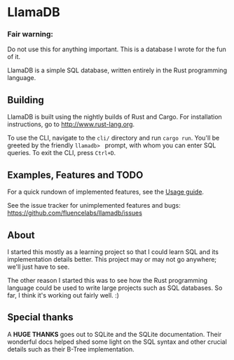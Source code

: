 # LlamaDB

### Fair warning:
Do not use this for anything important. This is a database I wrote for the fun of it.

LlamaDB is a simple SQL database, written entirely in the Rust programming language.

## Building

LlamaDB is built using the nightly builds of Rust and Cargo.
For installation instructions, go to http://www.rust-lang.org.

To use the CLI, navigate to the `cli/` directory and run `cargo run`.
You'll be greeted by the friendly `llamadb> ` prompt, with whom you can enter SQL queries.
To exit the CLI, press `Ctrl+D`.


## Examples, Features and TODO

For a quick rundown of implemented features, see the [Usage guide](Usage.md).

See the issue tracker for unimplemented features and bugs:
<https://github.com/fluencelabs/llamadb/issues>


## About

I started this mostly as a learning project so that I could learn SQL and its
implementation details better. This project may or may not go anywhere; we'll just have to see.

The other reason I started this was to see how the Rust programming language
could be used to write large projects such as SQL databases.
So far, I think it's working out fairly well. :)


## Special thanks

A **HUGE THANKS** goes out to SQLite and the SQLite documentation.
Their wonderful docs helped shed some light on the SQL syntax and other crucial
details such as their B-Tree implementation.
